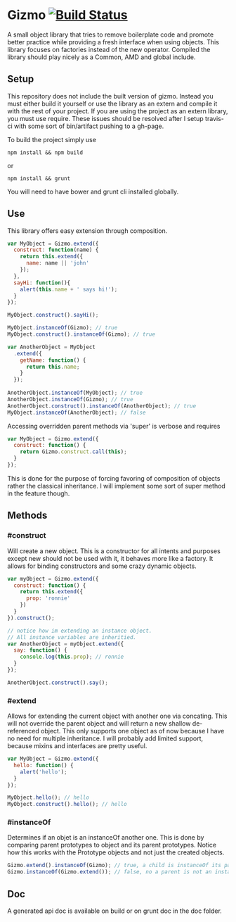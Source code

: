Gizmo [![Build Status](https://travis-ci.org/rstone770/Gizmo.png?branch=master)](https://travis-ci.org/rstone770/Gizmo)
=====

A small object library that tries to remove boilerplate code and promote better practice while providing a fresh interface when using objects. This library focuses on factories instead of the new operator. Compiled the library should play nicely as a Common, AMD and global include.

## Setup
This repository does not include the built version of gizmo. Instead you must either build it yourself or use the library as an extern and compile it with the rest of your project. If you are using the project as an extern library, you must use require. These issues should be resolved after I setup travis-ci with some sort of bin/artifact pushing to a gh-page.

To build the project simply use
```
npm install && npm build
```
or
```
npm install && grunt
```

You will need to have bower and grunt cli installed globally.

## Use
This library offers easy extension through composition.
```javascript
var MyObject = Gizmo.extend({
  construct: function(name) {
    return this.extend({
      name: name || 'john'
    });
  },
  sayHi: function(){
    alert(this.name + ' says hi!');
  }
});

MyObject.construct().sayHi();

MyObject.instanceOf(Gizmo); // true
MyObject.construct().instanceOf(Gizmo); // true

var AnotherObject = MyObject
  .extend({
    getName: function() {
      return this.name;
    }
  });
  
AnotherObject.instanceOf(MyObject); // true
AnotherObject.instanceOf(Gizmo); // true
AnotherObject.construct().instanceOf(AnotherObject); // true
MyObject.instanceOf(AnotherObject); // false
```

Accessing overridden parent methods via 'super' is verbose and requires
```javascript
var MyObject = Gizmo.extend({
  construct: function() {
    return Gizmo.construct.call(this);
  }
});
```
This is done for the purpose of forcing favoring of composition of objects rather the classical inheritance. I will implement some sort of super method in the feature though. 

## Methods 
### \#construct
Will create a new object. This is a constructor for all intents and purposes except new should not be used with it, it behaves more like a factory. It allows for binding constructors and some crazy dynamic objects.

```javascript
var myObject = Gizmo.extend({
  construct: function() {
    return this.extend({
      prop: 'ronnie'
    })
  }
}).construct();

// notice how im extending an instance object.
// All instance variables are inheritied.
var AnotherObject = myObject.extend({
  say: function() {
    console.log(this.prop); // ronnie
  }
});

AnotherObject.construct().say();
```

### \#extend
Allows for extending the current object with another one via concating. This will not override the parent object and will return a new shallow de-referenced object. This only supports one object as of now because I have no need for multiple inheritance. I will probably add limited support, because mixins and interfaces are pretty useful.

```javascript
var MyObject = Gizmo.extend({
  hello: function() {
    alert('hello');
  }
});

MyObject.hello(); // hello
MyObject.construct().hello(); // hello
```

### \#instanceOf
Determines if an objet is an instanceOf another one. This is done by comparing parent prototypes to object and its parent prototypes. Notice how this works with the Prototype objects and not just the created objects.

```javascript
Gizmo.extend().instanceOf(Gizmo); // true, a child is instanceOf its parent.
Gizmo.instanceOf(Gizmo.extend()); // false, no a parent is not an instanceOf its child
```
## Doc
A generated api doc is available on build or on grunt doc in the doc folder.
